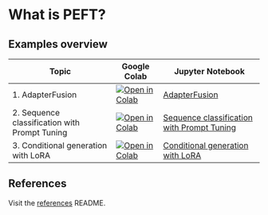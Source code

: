 # What is PEFT?

## Examples overview

| Topic                                         | Google Colab                                                                                                                                                                          | Jupyter Notebook                                                                                                                 |
|-----------------------------------------------|---------------------------------------------------------------------------------------------------------------------------------------------------------------------------------------|----------------------------------------------------------------------------------------------------------------------------------|
| 1. AdapterFusion                              | [![Open in Colab](https://colab.research.google.com/assets/colab-badge.svg)](https://colab.research.google.com/github/Wicwik/peft_tutorial/blob/main/examples/adapter_fusion.ipynb)    | [AdapterFusion](https://github.com/Wicwik/peft_tutorial/blob/main/examples/adapter_fusion.ipyn)                                  |
| 2. Sequence classification with Prompt Tuning | [![Open in Colab](https://colab.research.google.com/assets/colab-badge.svg)](https://colab.research.google.com/github/Wicwik/peft_tutorial/blob/main/examples/pt_classification.ipynb) | [Sequence classification with Prompt Tuning](https://github.com/Wicwik/peft_tutorial/blob/main/examples/pt_classification.ipynb) |
| 3. Conditional generation with LoRA           | [![Open in Colab](https://colab.research.google.com/assets/colab-badge.svg)](https://colab.research.google.com/github/Wicwik/peft_tutorial/blob/main/examples/lora_seq2seq.ipynb)      | [Conditional generation with LoRA](https://github.com/Wicwik/peft_tutorial/blob/main/examples/lora_seq2seq.ipynb)                |

## References

Visit the [references](https://github.com/Wicwik/peft_tutorial/tree/main/references) README.